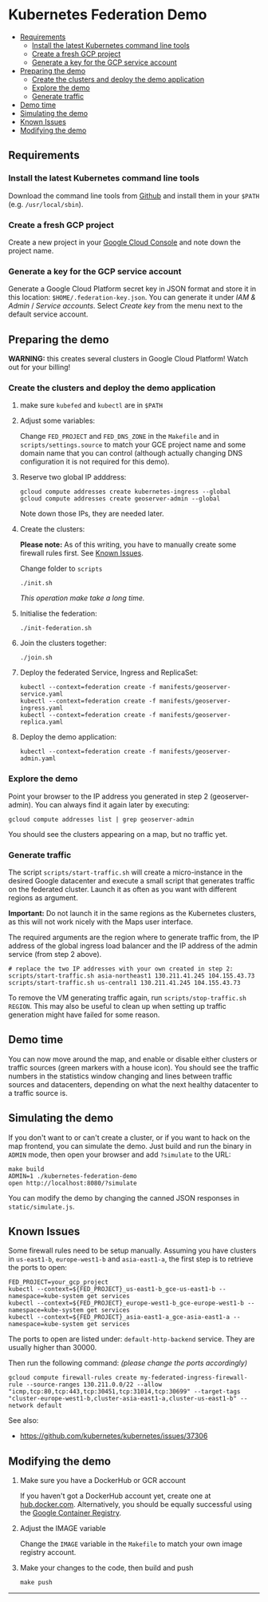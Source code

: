 # Kubernetes Federation Demo

* [Requirements](#requirements)
    * [Install the latest Kubernetes command line tools](#install-the-latest-kubernetes-command-line-tools)
    * [Create a fresh GCP project](#create-a-fresh-gcp-project)
    * [Generate a key for the GCP service account](#generate-a-key-for-the-gcp-service-account)
* [Preparing the demo](#preparing-the-demo)
    * [Create the clusters and deploy the demo application](#create-the-clusters-and-deploy-the-demo-application)
    * [Explore the demo](#explore-the-demo)
    * [Generate traffic](#generate-traffic)
* [Demo time](#demo-time)
* [Simulating the demo](#simulating-the-demo)
* [Known Issues](#known-issues)
* [Modifying the demo](#modifying-the-demo)


## Requirements

### Install the latest Kubernetes command line tools

Download the command line tools from [Github](https://github.com/kubernetes/kubernetes/blob/master/CHANGELOG.md#client-binaries) and 
install them in your `$PATH` (e.g. `/usr/local/sbin`).

### Create a fresh GCP project

Create a new project in your [Google Cloud Console](https://console.cloud.google.com/) and note down the project name.

### Generate a key for the GCP service account

Generate a Google Cloud Platform secret key in JSON format and store it in this location: `$HOME/.federation-key.json`.
You can generate it under *IAM & Admin* / *Service accounts*. Select *Create key* from the menu next to the default service account.

## Preparing the demo

**WARNING:** this creates several clusters in Google Cloud Platform! Watch out for your billing!

### Create the clusters and deploy the demo application

1. make sure `kubefed` and `kubectl` are in `$PATH`

2. Adjust some variables:

    Change `FED_PROJECT` and `FED_DNS_ZONE` in the `Makefile` and in `scripts/settings.source` to match your GCE project name 
    and some domain name that you can control (although actually changing DNS configuration it is not required for this demo).

2. Reserve two global IP adddress:

    ```
    gcloud compute addresses create kubernetes-ingress --global
    gcloud compute addresses create geoserver-admin --global
    ```
    Note down those IPs, they are needed later.

2. Create the clusters:

    **Please note:** As of this writing, you have to manually create some firewall rules first. See [Known Issues](#known-issues).

    Change folder to `scripts`

    ```
    ./init.sh
    ```
    *This operation make take a long time.*

3. Initialise the federation:    

    ```
    ./init-federation.sh
    ```   

4. Join the clusters together:

    ```
    ./join.sh
    ```   


5. Deploy the federated Service, Ingress and ReplicaSet:

    ```
    kubectl --context=federation create -f manifests/geoserver-service.yaml
    kubectl --context=federation create -f manifests/geoserver-ingress.yaml
    kubectl --context=federation create -f manifests/geoserver-replica.yaml
    ```

6. Deploy the demo application:

    ```
    kubectl --context=federation create -f manifests/geoserver-admin.yaml    
    ```

### Explore the demo

Point your browser to the IP address you generated in step 2 (geoserver-admin).
You can always find it again later by executing:

    gcloud compute addresses list | grep geoserver-admin

You should see the clusters appearing on a map, but no traffic yet.

### Generate traffic

The script `scripts/start-traffic.sh` will create a micro-instance in the desired Google 
datacenter and execute a small script that generates traffic on the federated cluster.
Launch it as often as you want with different regions as argument.

**Important:** Do not launch it in the same regions as the Kubernetes clusters, as this will not
work nicely with the Maps user interface.

The required arguments are the region where to generate traffic from, the IP address 
of the global ingress load balancer and the IP address of the admin service (from step 2 above).

    # replace the two IP addresses with your own created in step 2:
    scripts/start-traffic.sh asia-northeast1 130.211.41.245 104.155.43.73
    scripts/start-traffic.sh us-central1 130.211.41.245 104.155.43.73

To remove the VM generating traffic again, run `scripts/stop-traffic.sh REGION`. This 
may also be useful to clean up when setting up traffic generation might have failed for some reason.

## Demo time

You can now move around the map, and enable or disable either clusters or traffic sources (green markers with a house icon).
You should see the traffic numbers in the statistics window changing and lines between traffic sources and datacenters, 
depending on what the next healthy datacenter to a traffic source is.

## Simulating the demo

If you don't want to or can't create a cluster, or if you want to hack on the map frontend, you can simulate the demo.
Just build and run the binary in `ADMIN` mode, then open your browser and add `?simulate` to the URL:

    make build
    ADMIN=1 ./kubernetes-federation-demo
    open http://localhost:8080/?simulate

You can modify the demo by changing the canned JSON responses in `static/simulate.js`.

## Known Issues

Some firewall rules need to be setup manually. Assuming you have clusters in `us-east1-b`, `europe-west1-b` and `asia-east1-a`,
the first step is to retrieve the ports to open:

    FED_PROJECT=your_gcp_project
    kubectl --context=${FED_PROJECT}_us-east1-b_gce-us-east1-b --namespace=kube-system get services
    kubectl --context=${FED_PROJECT}_europe-west1-b_gce-europe-west1-b --namespace=kube-system get services
    kubectl --context=${FED_PROJECT}_asia-east1-a_gce-asia-east1-a --namespace=kube-system get services

The ports to open are listed under: `default-http-backend` service. They are usually higher than 30000.

Then run the following command: *(please change the ports accordingly)*

    gcloud compute firewall-rules create my-federated-ingress-firewall-rule --source-ranges 130.211.0.0/22 --allow "icmp,tcp:80,tcp:443,tcp:30451,tcp:31014,tcp:30699" --target-tags "cluster-europe-west1-b,cluster-asia-east1-a,cluster-us-east1-b" --network default

See also:

- https://github.com/kubernetes/kubernetes/issues/37306

## Modifying the demo

1. Make sure you have a DockerHub or GCR account

    If you haven't got a DockerHub account yet, create one at [hub.docker.com](https://hub.docker.com/).
    Alternatively, you should be equally successful using the [Google Container Registry](https://cloud.google.com/container-registry/).

2. Adjust the IMAGE variable

    Change the `IMAGE` variable in the `Makefile` to match your own image registry account.

3. Make your changes to the code, then build and push

    `make push`

---
